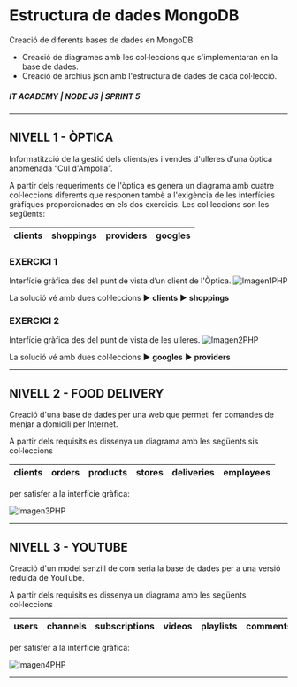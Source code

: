 # Estructura de dades MongoDB

Creació de diferents bases de dades en MongoDB
- Creació de diagrames amb les col·leccions que s'implementaran en la base de dades.
- Creació de archius json amb l'estructura de dades de cada col·lecció.

##### IT ACADEMY | NODE JS | SPRINT 5
-------------------------

## NIVELL 1 - ÒPTICA
Informatitzció de la gestió dels clients/es i vendes d'ulleres d'una òptica anomenada “Cul d'Ampolla”.

A partir dels requeriments de l'òptica es genera un diagrama amb cuatre col·leccions diferents que responen tambè a l'exigència de les interfícies gràfiques proporcionades en els dos exercicis.
Les col·leccions son les següents:

| clients | shoppings | providers | googles |
| ------ | ------ | ------ | ------ |

### EXERCICI 1

Interfície gràfica des del punt de vista d’un client de l'Òptica.
![Imagen1PHP](https://github.com/g-rise/5.3-giulio-parise/assets/149588413/81aa3851-b7e7-42ae-a7f8-e02580d38724)

La solució vé amb dues col·leccions     :arrow_forward: **clients**  :arrow_forward: **shoppings**  

### EXERCICI 2

Interfície gràfica des del punt de vista de les ulleres.
![Imagen2PHP](https://github.com/g-rise/5.3-giulio-parise/assets/149588413/38e3e82e-ad64-4e57-b04e-73834a133ab4)


La solució vé amb dues col·leccions    :arrow_forward: **googles**  :arrow_forward: **providers**  

---------------------------------

## NIVELL 2 - FOOD DELIVERY

Creació d'una base de dades per una web que permeti fer comandes de menjar a domicili per Internet.

A partir dels requisits es dissenya un diagrama amb les següents sis col·leccions

| clients | orders | products | stores | deliveries | employees
| ------ | ------ | ------ | ------ | ------ | ------ |

per satisfer a la interfície gràfica:

![Imagen3PHP](https://github.com/g-rise/5.3-giulio-parise/assets/149588413/faeef251-ad21-496b-a6ee-a19180ce1bd6)

----------------------------------

## NIVELL 3 - YOUTUBE

Creació d'un model senzill de com seria la base de dades per a una versió reduïda de YouTube.

A partir dels requisits es dissenya un diagrama amb les següents col·leccions

| users | channels | subscriptions | videos | playlists | comments | likes&dislikes |
| ------ | ------ | ------ | ------ | ------ | ------ | ------ |

per satisfer a la interfície gràfica:

![Imagen4PHP](https://github.com/g-rise/5.3-giulio-parise/assets/149588413/3a344bb6-2c4b-4d81-8115-1a2c899e3ff3)


----------------------------------

